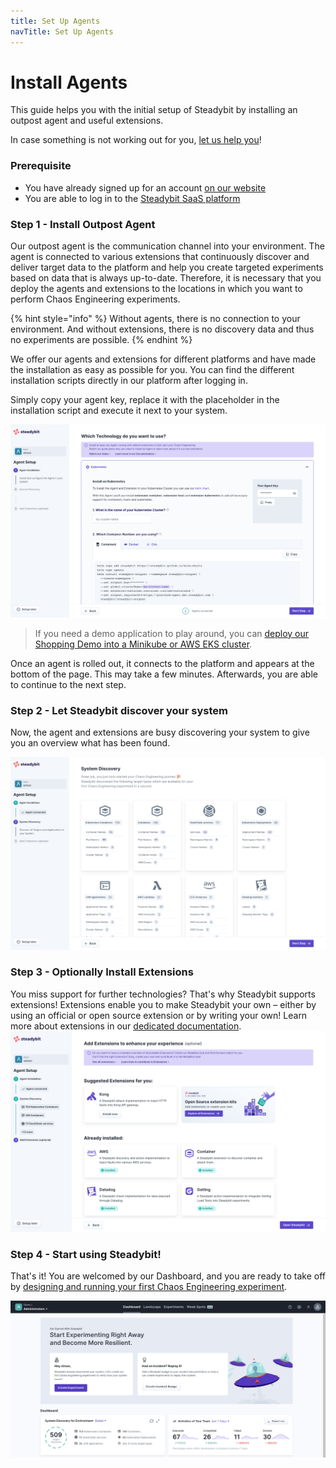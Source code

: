```yaml
---
title: Set Up Agents
navTitle: Set Up Agents
---
```


# Install Agents

This guide helps you with the initial setup of Steadybit by installing an outpost agent and useful extensions.

In case something is not working out for you, [let us help you](https://www.steadybit.com/contact)!

### Prerequisite

- You have already signed up for an account [on our website](https://www.steadybit.com/get-started/)
- You are able to log in to the [Steadybit SaaS platform](https://platform.steadybit.com/)

### Step 1 - Install Outpost Agent

Our outpost agent is the communication channel into your environment.
The agent is connected to various extensions that continuously discover and deliver target data to the platform and help you create targeted experiments based on data that is always up-to-date.
Therefore, it is necessary that you deploy the agents and extensions to the locations in which you want to perform Chaos Engineering experiments.

{% hint style="info" %}
Without agents, there is no connection to your environment. And without extensions, there is no discovery data and thus no experiments are possible.
{% endhint %}

We offer our agents and extensions for different platforms and have made the installation as easy as possible for you.
You can find the different installation scripts directly in our platform after logging in.

Simply copy your agent key, replace it with the placeholder in the installation script and execute it next to your system.

![on-boarding](set-up-agents-step1.png)

> If you need a demo application to play around, you can [deploy our Shopping Demo into a Minikube or AWS EKS cluster](deploy-example-application.md).

Once an agent is rolled out, it connects to the platform and appears at the bottom of the page.
This may take a few minutes.
Afterwards, you are able to continue to the next step.

### Step 2 - Let Steadybit discover your system

Now, the agent and extensions are busy discovering your system to give you an overview what has been found.

![agents finished](set-up-agents-step2.png)

### Step 3 - Optionally Install Extensions

You miss support for further technologies?
That's why Steadybit supports extensions!
Extensions enable you to make Steadybit your own – either by using an official or open source extension or by writing your own!
Learn more about extensions in our [dedicated documentation](../integrate-with-steadybit/extensions/).
![steadybit Dashboard](set-up-agents-step3.png)

### Step 4 - Start using Steadybit!

That's it!
You are welcomed by our Dashboard, and you are ready to take off by [designing and running your first Chaos Engineering experiment](run-experiment.md).

![steadybit Dashboard](set-up-agents-step4.png)
